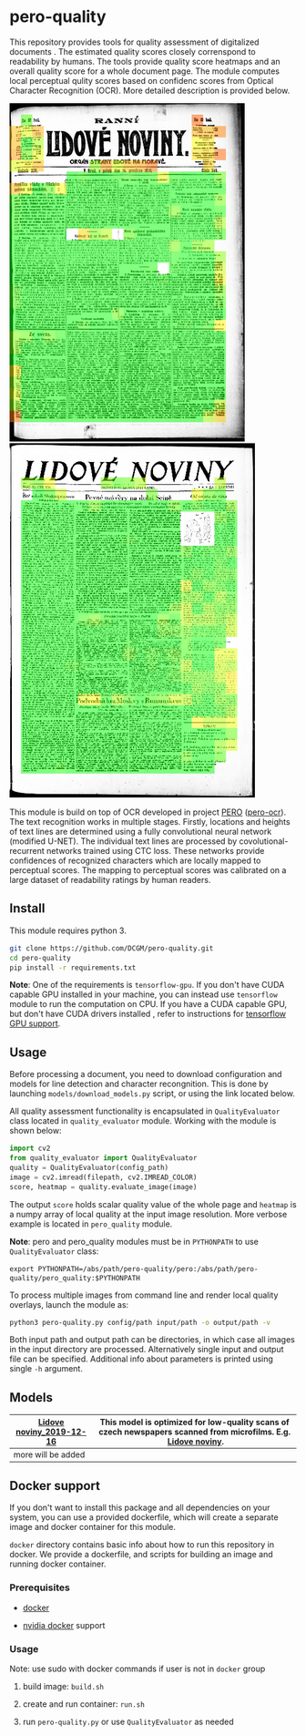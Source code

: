 # pero-quality

This repository provides tools for quality assessment of digitalized documents . The estimated quality scores closely correnspond to readability by humans. The tools provide quality score heatmaps and an overall quality score for a whole document page. The module computes local perceptual qulity scores based on confidenc scores  from Optical Character Recognition (OCR). More detailed description is provided below.

![](images/image0.jpg) ![](images/image2.jpg)

This module is build on top of OCR developed in project [PERO](https://pero.fit.vutbr.cz/) ([pero-ocr](https://github.com/DCGM/pero-ocr)). The text recognition works in multiple stages. Firstly, locations and heights of text lines are determined using a fully convolutional neural network (modified U-NET).  The individual text lines are processed by covolutional-recurrent networks trained using CTC loss. These networks provide confidences of recognized characters which are locally mapped to perceptual scores. The mapping to perceptual scores was calibrated on a large dataset of readability ratings by human readers. 

## Install

This module requires python 3.

```bash
git clone https://github.com/DCGM/pero-quality.git
cd pero-quality
pip install -r requirements.txt
```

**Note**: One of the requirements is `tensorflow-gpu`. If you don't have CUDA capable GPU installed in your machine, you can instead use `tensorflow` module to run the computation on CPU. If you have a CUDA capable GPU, but don't have CUDA drivers installed , refer to instructions for [tensorflow GPU support](https://www.tensorflow.org/install/gpu).

## Usage

Before processing a document, you need to download configuration and models for line detection and character recongnition. This is done by launching `models/download_models.py` script, or using the link located below.

All quality assessment functionality is encapsulated in `QualityEvaluator` class  located in `quality_evaluator` module. Working with the module is shown below:

```python
import cv2
from quality_evaluator import QualityEvaluator
quality = QualityEvaluator(config_path)
image = cv2.imread(filepath, cv2.IMREAD_COLOR)
score, heatmap = quality.evaluate_image(image)
```

The output `score` holds scalar quality value of the whole page and `heatmap` is a numpy array of local quality at the input image resolution. More verbose example is located in `pero_quality` module.

**Note**: pero and pero_quality modules must be in `PYTHONPATH` to use `QualityEvaluator` class:

```
export PYTHONPATH=/abs/path/pero-quality/pero:/abs/path/pero-quality/pero_quality:$PYTHONPATH
```

To process multiple images from command line and render local quality overlays, launch the module as: 

```bash
python3 pero-quality.py config/path input/path -o output/path -v
```

Both input path and output path can be directories, in which case all images in the input directory are processed. Alternatively single input and output file can be specified. Additional info about parameters is printed using single `-h`  argument.

## Models

| [Lidove noviny_2019-12-16](http://www.fit.vutbr.cz/~ihradis/pero-models/ocr_quality_LN_2019-12-16.zip) | This model is optimized for low-quality scans of  czech newspapers scanned from microfilms. E.g.  [Lidove noviny](http://www.digitalniknihovna.cz/mzk/periodical/uuid:bdc405b0-e5f9-11dc-bfb2-000d606f5dc6). |
| ------------------------------------------------------------------------------------------------------ | ------------------------------------------------------------------------------------------------------------------------------------------------------------------------------------------------------------ |
| more will be added                                                                                     |                                                                                                                                                                                                              |

## Docker support

If you don't want to install this package and all dependencies on your system, you can use a provided dockerfile, which will create a separate image and docker container for this module.

`docker` directory contains basic info about how to run this repository in docker. We provide a dockerfile, and scripts for building an image and running docker container.

### Prerequisites

- [docker](https://docs.docker.com/install/linux/docker-ce/ubuntu/#install-docker-engine---community-)

- [nvidia docker](https://github.com/NVIDIA/nvidia-docker) support

### Usage

Note: use sudo with docker commands if user is not in `docker` group

1. build image: `build.sh`

2. create and run container: `run.sh`

3. run `pero-quality.py` or use `QualityEvaluator` as needed
